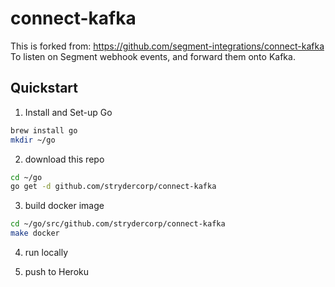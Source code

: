 # connect-kafka

This is forked from: https://github.com/segment-integrations/connect-kafka
To listen on Segment webhook events, and forward them onto Kafka.

## Quickstart

1. Install and Set-up Go
```bash
brew install go
mkdir ~/go
```

2. download this repo
```bash
cd ~/go
go get -d github.com/strydercorp/connect-kafka 
```

3. build docker image
```bash
cd ~/go/src/github.com/strydercorp/connect-kafka
make docker
```

4. run locally

5. push to Heroku

